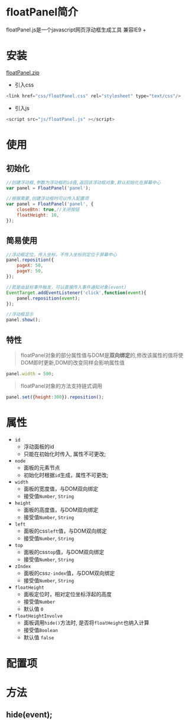 # floatPanel简介
floatPanel.js是一个javascript网页浮动框生成工具
兼容IE9 +

# 安装
[floatPanel.zip]()
- 引入css
```javascript
<link href="css/floatPanel.css" rel="stylesheet" type="text/css"/>
```
- 引入js
```javascript
<script src="js/floatPanel.js" ></script>
```

# 使用
## 初始化
```javascript
//创建浮动框,参数为浮动框的id值,返回该浮动框对象,默认初始化在屏幕中心
var panel = FloatPanel('panel');

//根据需要,创建浮动框时可以传入配置项
var panel = FloatPanel('panel', {
    closeBtn: true,//关闭按钮
    floatHeight: 10,
});
```

## 简易使用
```javascript
//浮动框定位，传入坐标，不传入坐标则定位于屏幕中心
panel.reposition({
    pageX: 50,
    pageY: 50,
});

//若是由鼠标事件触发，可以直接传入事件通知对象(event)
EventTarget.addEventListener('click',function(event){
    panel.reposition(event);
});

//浮动框显示
panel.show();
```

## 特性
>floatPanel对象的部分属性值与DOM是**双向绑定**的,修改该属性的值将使DOM即时更新,DOM的改变同样会影响属性值
```javascript
panel.width = 500;
```

>floatPanel对象的方法支持链式调用
```javascript
panel.set({height:300}).reposition();
```

# 属性
- `id`
    + 浮动面板的id
    + 只能在初始化时传入, 属性不可更改;
- `node`
    + 面板的元素节点
    + 初始化时根据`id`生成，属性不可更改;
- `width`
    + 面板的宽度值，与DOM双向绑定
    + 接受值`Number`, `String`
- `height`
    + 面板的高度值，与DOM双向绑定
    + 接受值`Number`, `String`
- `left`
    + 面板的css`left`值，与DOM双向绑定
    + 接受值`Number`, `String`
- `top`
    + 面板的css`top`值，与DOM双向绑定
    + 接受值`Number`, `String`
- `zIndex`
    + 面板的css`z-index`值，与DOM双向绑定
    + 接受值`Number`, `String`
- `floatHeight`
    + 面板定位时，相对定位坐标浮起的高度
    + 接受值`Number`
    + 默认值 `0`
- `floatHeightInvolve`
    + 面板调用`hide()`方法时, 是否将`floatHeight`也纳入计算
    + 接受值`Boolean`
    + 默认值 `false`
# 配置项
# 方法
## hide(event);

